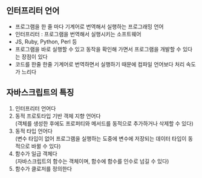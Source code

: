 ## 인터프리터 언어

- 프로그램을 한 줄 마다 기계어로 번역해서 실행하는 프로그래밍 언어
- 인터프리터 : 프로그램을 번역해서 실행시키는 소프트웨어
- JS, Ruby, Python, Perl 등
- 프로그램을 바로 실행할 수 있고 동작을 확인해 가면서 프로그램을 개발할 수 있다는 장점이 있다
- 코드를 한줄 한줄 기계어로 번역하면서 실행하기 때문에 컴파일 언어보다 처리 속도가 느리다

## 자바스크립트의 특징

1. 인터프리터 언어다
2. 동적 프로토타입 기반 객체 지향 언어다 <br>(객체를 생성한 후에도 프로퍼티와 메서드를 동적으로 추가하거나 삭제할 수 있다)
3. 동적 타입 언어다 <br>(변수 타입이 없어 프로그램을 실행하는 도중에 변수에 저장되는 데이터 타입이 동적으로 바뀔 수 있다)
4. 함수가 일급 객체다 <br>(자바스크립트의 함수는 객체이며, 함수에 함수를 인수로 넘길 수 있다)
5. 함수가 클로저를 정의한다
